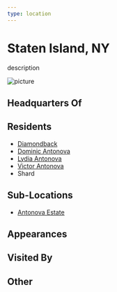 ```yaml
---
type: location
---
```

# Staten Island, NY

description

![picture](../images/image.jpg)

## Headquarters Of


## Residents
- [Diamondback](/player_characters/Diamondback.md)
- [Dominic Antonova](../../../../npcs/family/Dominic_Antonova.md)
- [Lydia Antonova](../../../../npcs/family/Lydia_Antonova.md)
- [Victor Antonova](../../../../npcs/family/Victor_Antonova.md)
- Shard

## Sub-Locations
- [Antonova Estate](Antonova_Estate.md)

## Appearances


## Visited By


## Other